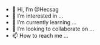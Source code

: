 - 👋 Hi, I’m @Hecsag
- 👀 I’m interested in ...
- 🌱 I’m currently learning ...
- 💞️ I’m looking to collaborate on ...
- 📫 How to reach me ...

<!---
Hecsag/Hecsag is a ✨ special ✨ repository because its `README.md` (this file) appears on your GitHub profile.
You can click the Preview link to take a look at your changes.
--->
